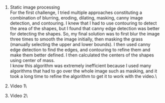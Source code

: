 1. Static image processing\
For the first challenge, I tried multiple approaches constituting a combination of blurring, eroding, dilating,
 masking, canny image detection, and contouring. I knew that I had to use contouring to detect the area of the
shapes, but I found that canny edge detection was better for detecting the shapes. So, my final solution was to
first blur the image three times to smooth the image initially, then masking the grass (manually selecting the upper
and lower bounds). I then used canny edge detection to find the edges, and contouring to refine them and make them
better defined. I then calculated the centers of the shapes using center of mass.\
I know this algorithm was extremely inefficient because I used many algorithms that had to go over the whole image
such as masking, and it took a long time to refine the algorithm to get it to work with the video.\

3. Video 1\


4. Video 2\
